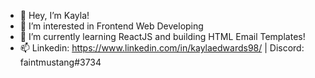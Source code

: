 - 👋 Hey, I’m Kayla!
- 👀 I’m interested in Frontend Web Developing
- 🌱 I’m currently learning ReactJS and building HTML Email Templates!
- 📫 Linkedin: https://www.linkedin.com/in/kaylaedwards98/
     | Discord: faintmustang#3734

<!---
faintmustang/faintmustang is a ✨ special ✨ repository because its `README.md` (this file) appears on your GitHub profile.
You can click the Preview link to take a look at your changes.
--->
